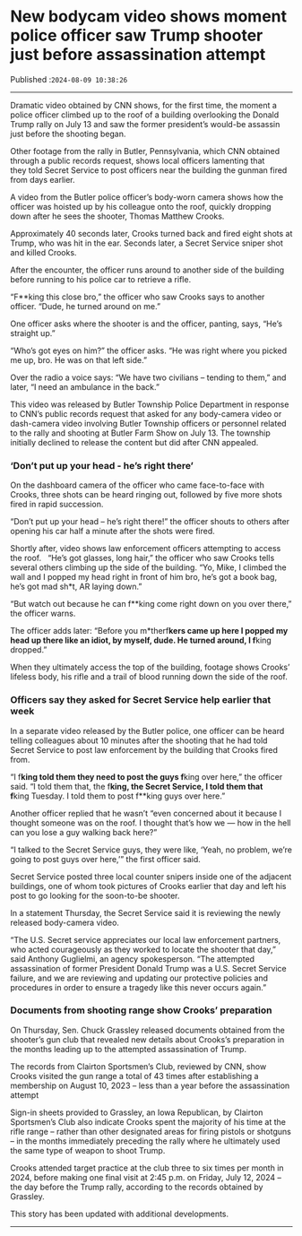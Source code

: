# New bodycam video shows moment police officer saw Trump shooter just before assassination attempt

Published :`2024-08-09 10:38:26`

---

Dramatic video obtained by CNN shows, for the first time, the moment a police officer climbed up to the roof of a building overlooking the Donald Trump rally on July 13 and saw the former president’s would-be assassin just before the shooting began.

Other footage from the rally in Butler, Pennsylvania, which CNN obtained through a public records request, shows local officers lamenting that they told Secret Service to post officers near the building the gunman fired from days earlier.

A video from the Butler police officer’s body-worn camera shows how the officer was hoisted up by his colleague onto the roof, quickly dropping down after he sees the shooter, Thomas Matthew Crooks.

Approximately 40 seconds later, Crooks turned back and fired eight shots at Trump, who was hit in the ear. Seconds later, a Secret Service sniper shot and killed Crooks.

After the encounter, the officer runs around to another side of the building before running to his police car to retrieve a rifle.

“F**king this close bro,” the officer who saw Crooks says to another officer. “Dude, he turned around on me.”

One officer asks where the shooter is and the officer, panting, says, “He’s straight up.”

“Who’s got eyes on him?” the officer asks. “He was right where you picked me up, bro. He was on that left side.”

Over the radio a voice says: “We have two civilians – tending to them,” and later, “I need an ambulance in the back.”

This video was released by Butler Township Police Department in response to CNN’s public records request that asked for any body-camera video or dash-camera video involving Butler Township officers or personnel related to the rally and shooting at Butler Farm Show on July 13. The township initially declined to release the content but did after CNN appealed.

### ‘Don’t put up your head - he’s right there’

On the dashboard camera of the officer who came face-to-face with Crooks, three shots can be heard ringing out, followed by five more shots fired in rapid succession.

“Don’t put up your head – he’s right there!” the officer shouts to others after opening his car half a minute after the shots were fired.

Shortly after, video shows law enforcement officers attempting to access the roof.   “He’s got glasses, long hair,” the officer who saw Crooks tells several others climbing up the side of the building. “Yo, Mike, I climbed the wall and I popped my head right in front of him bro, he’s got a book bag, he’s got mad sh*t, AR laying down.”

“But watch out because he can f**king come right down on you over there,” the officer warns.

The officer adds later: “Before you m*therf**kers came up here I popped my head up there like an idiot, by myself, dude. He turned around, I f**king dropped.”

When they ultimately access the top of the building, footage shows Crooks’ lifeless body, his rifle and a trail of blood running down the side of the roof.

### Officers say they asked for Secret Service help earlier that week

In a separate video released by the Butler police, one officer can be heard telling colleagues about 10 minutes after the shooting that he had told Secret Service to post law enforcement by the building that Crooks fired from.

“I f**king told them they need to post the guys f**king over here,” the officer said. “I told them that, the f**king, the Secret Service, I told them that f**king Tuesday. I told them to post f**king guys over here.”

Another officer replied that he wasn’t “even concerned about it because I thought someone was on the roof. I thought that’s how we — how in the hell can you lose a guy walking back here?”

“I talked to the Secret Service guys, they were like, ‘Yeah, no problem, we’re going to post guys over here,’” the first officer said.

Secret Service posted three local counter snipers inside one of the adjacent buildings, one of whom took pictures of Crooks earlier that day and left his post to go looking for the soon-to-be shooter.

In a statement Thursday, the Secret Service said it is reviewing the newly released body-camera video.

“The U.S. Secret service appreciates our local law enforcement partners, who acted courageously as they worked to locate the shooter that day,” said Anthony Guglielmi, an agency spokesperson. “The attempted assassination of former President Donald Trump was a U.S. Secret Service failure, and we are reviewing and updating our protective policies and procedures in order to ensure a tragedy like this never occurs again.”

### Documents from shooting range show Crooks’ preparation

On Thursday, Sen. Chuck Grassley released documents obtained from the shooter’s gun club that revealed new details about Crooks’s preparation in the months leading up to the attempted assassination of Trump.

The records from Clairton Sportsmen’s Club, reviewed by CNN, show Crooks visited the gun range a total of 43 times after establishing a membership on August 10, 2023 – less than a year before the assassination attempt

Sign-in sheets provided to Grassley, an Iowa Republican, by Clairton Sportsmen’s Club also indicate Crooks spent the majority of his time at the rifle range – rather than other designated areas for firing pistols or shotguns – in the months immediately preceding the rally where he ultimately used the same type of weapon to shoot Trump.

Crooks attended target practice at the club three to six times per month in 2024, before making one final visit at 2:45 p.m. on Friday, July 12, 2024 – the day before the Trump rally, according to the records obtained by Grassley.

This story has been updated with additional developments.

---

